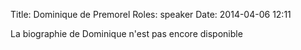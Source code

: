 Title: Dominique de Premorel
Roles: speaker
Date: 2014-04-06 12:11


La biographie de Dominique n'est pas encore disponible
